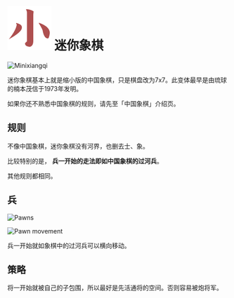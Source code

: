# ![Minixiangqi](https://github.com/gbtami/pychess-variants/blob/master/static/icons/Minixiangqi.svg) 迷你象棋

![Minixiangqi](https://github.com/gbtami/pychess-variants/blob/master/static/images/XiangqiGuide/Minixiangqi.png)


迷你象棋基本上就是缩小版的中国象棋，只是棋盘改为7x7。此变体最早是由琉球的楠本茂信于1973年发明。

如果你还不熟悉中国象棋的规则，请先至「中国象棋」介绍页。

## 规则

不像中国象棋，迷你象棋没有河界，也删去士、象。

比较特别的是， **兵一开始的走法即如中国象棋的过河兵**。

其他规则都相同。


## 兵

![Pawns](https://github.com/gbtami/pychess-variants/blob/master/static/images/XiangqiGuide/Pawns.png)

![Pawn movement](https://github.com/gbtami/pychess-variants/blob/master/static/images/XiangqiGuide/PawnDiagram.png)

兵一开始就如象棋中的过河兵可以横向移动。

## 策略

将一开始就被自己的子包围，所以最好是先活通将的空间。否则容易被炮将军。